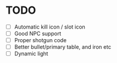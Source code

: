 # TODO
- [ ] Automatic kill icon / slot icon
- [ ] Good NPC support
- [ ] Proper shotgun code
- [ ] Better bullet/primary table, and iron etc
- [ ] Dynamic light